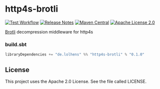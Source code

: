 # http4s-brotli

[![Test Workflow](https://github.com/LolHens/http4s-brotli/workflows/test/badge.svg)](https://github.com/LolHens/http4s-brotli/actions?query=workflow%3Atest)
[![Release Notes](https://img.shields.io/github/release/LolHens/http4s-brotli.svg?maxAge=3600)](https://github.com/LolHens/http4s-brotli/releases/latest)
[![Maven Central](https://img.shields.io/maven-central/v/de.lolhens/http4s-brotli_2.13)](https://search.maven.org/artifact/de.lolhens/http4s-brotli_2.13)
[![Apache License 2.0](https://img.shields.io/github/license/LolHens/http4s-brotli.svg?maxAge=3600)](https://www.apache.org/licenses/LICENSE-2.0)

[Brotli](https://github.com/google/brotli) decompression middleware for http4s

### build.sbt

```sbt
libraryDependencies += "de.lolhens" %% "http4s-brotli" % "0.1.0"
```

## License

This project uses the Apache 2.0 License. See the file called LICENSE.
